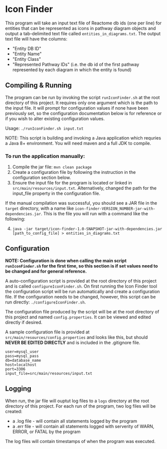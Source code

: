 # Icon Finder

This program will take an input text file of Reactome db ids (one per line) for entities that can be represented as icons in pathway diagram objects and output a tab-delimited text file called `entities_in_diagrams.txt`.  The output text file will have the columns: 

* "Entity DB ID"
* "Entity Name"
* "Entity Class"
* "Represented Pathway IDs" (i.e. the db id of the first pathway represented by each diagram in which the entity is found)

## Compiling & Running

The program can be run by invoking the script `runIconFinder.sh` at the root directory of this project.  It requires only one argument which is the path to the input file.  It will prompt for configuration values if none have been previously set, so the configuration documentation below is for reference or if you wish to alter existing configuration values.

Usage: `./runIconFinder.sh input.txt`

NOTE: This script is building and invoking a Java application which requries a Java 8+ environment. You will need maven and a full JDK to compile.

### To run the application manually:

1. Compile the jar file: `mvn clean package`
2. Create a configuration file by following the instruction in the configuration section below.
3. Ensure the input file for the program is located or linked in `src/main/resources/input.txt`.  Alternatively, changed the path for the input_file property in the configuration file.

If the manual compilation was successful, you should see a JAR file in the `target` directory, with a name like `icon-finder-VERSION_NUMBER-jar-with-dependencies.jar`. This is the file you will run with a command like the following:

4. `java -jar target/icon-finder-1.0-SNAPSHOT-jar-with-dependencies.jar [path_to_config_file] > entities_in_diagrams.txt`
 
## Configuration

**NOTE: Configuration is done when calling the main script `runIconFinder.sh` for the first time, so this section is if set values need to be changed and for general reference.**

A auto-configuration script is provided at the root directory of this project and is called `configureIconFinder.sh`.  On first running the Icon Finder tool the configuration script will be run automatically and create a configuration file.   If the configuration needs to be changed, however, this script can be run directly: `./configureIconFinder.sh`.

The configuration file produced by the script will be at the root directory of this project and named `config.properties`.  It can be viewed and edited directly if desired.

A sample configuration file is provided at `src/main/resources/config.properties` and looks like this, but should **NEVER BE EDITED DIRECTLY** and is included in the .gitignore file.

```
user=mysql_user
pass=mysql_pass
db=database_name
host=localhost
port=3306
input_file=src/main/resources/input.txt
```

## Logging
 
When run, the jar file will ouptut log files to a `logs` directory at the root directory of this project.  For each run of the program, two log files will be created:
* a .log file - will contain all statements logged by the program
* a .err file - will contain all statements logged with serverity of WARN, ERROR, or FATAL by the program

The log files will contain timestamps of when the program was executed.
